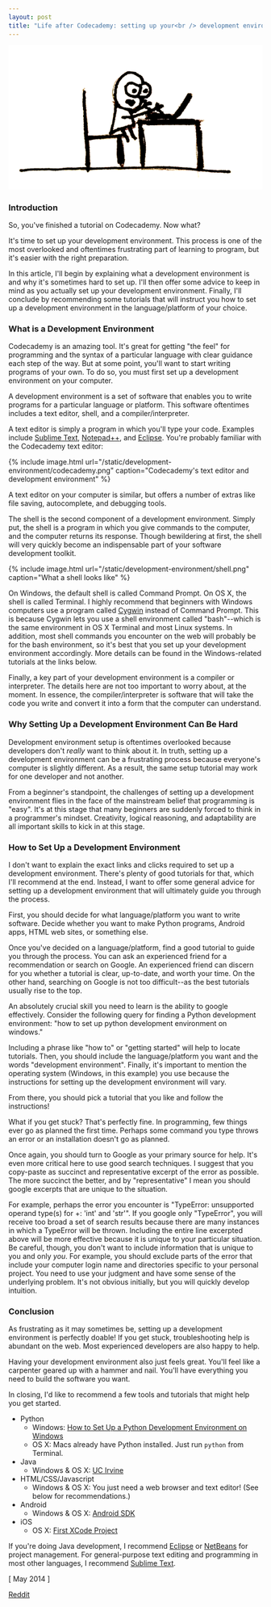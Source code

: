 ```yaml
---
layout: post
title: "Life after Codecademy: setting up your<br /> development environment"
---
```


![](/static/development-environment/angrylaptop.png)

### Introduction

So, you've finished a tutorial on Codecademy. Now what?

It's time to set up your development environment. This process is one of the most overlooked and oftentimes frustrating part of learning to program, but it's easier with the right preparation.

In this article, I'll begin by explaining what a development environment is and why it's sometimes hard to set up. I'll then offer some advice to keep in mind as you actually set up your development environment. Finally, I'll conclude by recommending some tutorials that will instruct you how to set up a development environment in the language/platform of your choice.

### What is a Development Environment

Codecademy is an amazing tool. It's great for getting "the feel" for programming and the syntax of a particular language with clear guidance each step of the way. But at some point, you'll want to start writing programs of your own. To do so, you must first set up a development environment on your computer.

A development environment is a set of software that enables you to write programs for a particular language or platform. This software oftentimes includes a text editor, shell, and a compiler/interpreter.

A text editor is simply a program in which you'll type your code. Examples include [Sublime Text](http://www.sublimetext.com/), [Notepad++](http://notepad-plus-plus.org/), and [Eclipse](http://www.eclipse.org/). You're probably familiar with the Codecademy text editor:

{% include image.html url="/static/development-environment/codecademy.png" caption="Codecademy's text editor and development environment" %}

A text editor on your computer is similar, but offers a number of extras like file saving, autocomplete, and debugging tools.

The shell is the second component of a development environment. Simply put, the shell is a program in which you give commands to the computer, and the computer returns its response. Though bewildering at first, the shell will very quickly become an indispensable part of your software development toolkit.

{% include image.html url="/static/development-environment/shell.png" caption="What a shell looks like" %}

On Windows, the default shell is called Command Prompt. On OS X, the shell is called Terminal. I highly recommend that beginners with Windows computers use a program called [Cygwin](http://www.cygwin.com/) instead of Command Prompt. This is because Cygwin lets you use a shell environment called "bash"--which is the same environment in OS X Terminal and most Linux systems. In addition, most shell commands you encounter on the web will probably be for the bash environment, so it's best that you set up your development environment accordingly. More details can be found in the Windows-related tutorials at the links below.

Finally, a key part of your development environment is a compiler or interpreter. The details here are not too important to worry about, at the moment. In essence, the compiler/interpreter is software that will take the code you write and convert it into a form that the computer can understand.

### Why Setting Up a Development Environment Can Be Hard

Development environment setup is oftentimes overlooked because developers don't _really_ want to think about it. In truth, setting up a development environment can be a frustrating process because everyone's computer is slightly different. As a result, the same setup tutorial may work for one developer and not another.

From a beginner's standpoint, the challenges of setting up a development environment flies in the face of the mainstream belief that programming is "easy". It's at this stage that many beginners are suddenly forced to think in a programmer's mindset. Creativity, logical reasoning, and adaptability are all important skills to kick in at this stage.

### How to Set Up a Development Environment

I don't want to explain the exact links and clicks required to set up a development environment. There's plenty of good tutorials for that, which I'll recommend at the end. Instead, I want to offer some general advice for setting up a development environment that will ultimately guide you through the process.

First, you should decide for what language/platform you want to write software. Decide whether you want to make Python programs, Android apps, HTML web sites, or something else.

Once you've decided on a language/platform, find a good tutorial to guide you through the process. You can ask an experienced friend for a recommendation or search on Google. An experienced friend can discern for you whether a tutorial is clear, up-to-date, and worth your time. On the other hand, searching on Google is not too difficult--as the best tutorials usually rise to the top.

An absolutely crucial skill you need to learn is the ability to google effectively. Consider the following query for finding a Python development environment: "how to set up python development environment on windows."

Including a phrase like "how to" or "getting started" will help to locate tutorials. Then, you should include the language/platform you want and the words "development environment". Finally, it's important to mention the operating system (Windows, in this example) you use because the instructions for setting up the development environment will vary.

From there, you should pick a tutorial that you like and follow the instructions!

What if you get stuck? That's perfectly fine. In programming, few things ever go as planned the first time. Perhaps some command you type throws an error or an installation doesn't go as planned.

Once again, you should turn to Google as your primary source for help. It's even more critical here to use good search techniques. I suggest that you copy-paste as succinct and representative excerpt of the error as possible. The more succinct the better, and by "representative" I mean you should google excerpts that are unique to the situation.

For example, perhaps the error you encounter is "TypeError: unsupported operand type(s) for +: 'int' and 'str'". If you google only "TypeError", you will receive too broad a set of search results because there are many instances in which a TypeError will be thrown. Including the entire line excerpted above will be more effective because it is unique to your particular situation. Be careful, though, you don't want to include information that is unique to you and only _you_. For example, you should exclude parts of the error that include your computer login name and directories specific to your personal project. You need to use your judgment and have some sense of the underlying problem. It's not obvious initially, but you will quickly develop intuition.

### Conclusion

As frustrating as it may sometimes be, setting up a development environment is perfectly doable! If you get stuck, troubleshooting help is abundant on the web. Most experienced developers are also happy to help.

Having your development environment also just feels great. You'll feel like a carpenter geared up with a hammer and nail. You'll have everything you need to build the software you want.

In closing, I'd like to recommend a few tools and tutorials that might help you get started.

- Python
    - Windows: [How to Set Up a Python Development Environment on Windows](http://www.davidbaumgold.com/tutorials/set-up-python-windows/)
    - OS X: Macs already have Python installed. Just run `python` from Terminal.
- Java
    - Windows & OS X: [UC Irvine](http://www.ics.uci.edu/~thornton/ics22/LabManual/SettingUpJava.html)
- HTML/CSS/Javascript
    - Windows & OS X: You just need a web browser and text editor! (See below for recommendations.)
- Android
    - Windows & OS X: [Android SDK](http://developer.android.com/sdk/index.html)
- iOS
    - OS X: [First XCode Project](http://codewithchris.com/first-xcode-project/)

If you're doing Java development, I recommend [Eclipse](http://www.eclipse.org/) or [NetBeans](https://netbeans.org/) for project management. For general-purpose text editing and programming in most other languages, I recommend [Sublime Text](http://www.sublimetext.com/).

[ May 2014 ]

[Reddit](http://www.reddit.com/r/programming/comments/26z9lk/life_after_codecademy_setting_up_your_development/)